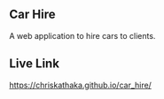 ## Car Hire
A web application to hire cars to clients.

## Live Link
https://chriskathaka.github.io/car_hire/